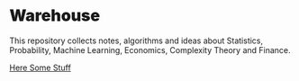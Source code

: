 # <span style='font-family:Inter Black'> Warehouse </span>
This repository collects notes, algorithms and ideas about Statistics, Probability, Machine Learning, Economics, Complexity Theory and Finance.

[Here Some Stuff](RegressionCoefficientsDistribution.md)
